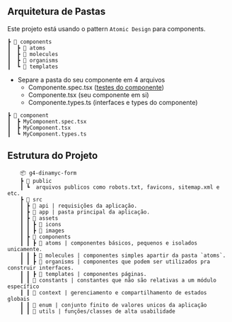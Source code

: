 ## Arquitetura de Pastas

Este projeto está usando o pattern `Atomic Design` para components.

```
┣ 📂 components
┃  ┣ 📂 atoms
┃  ┣ 📂 molecules
┃  ┣ 📂 organisms
┃  ┗ 📂 templates
```

- Separe a pasta do seu componente em 4 arquivos
  - Componente.spec.tsx ([testes do componente](./UNITS_TESTS.md))
  - Componente.tsx (seu componente em si)
  - Componente.types.ts (interfaces e types do componente)

```
┣ 📂 component
┃  ┣ MyComponent.spec.tsx
┃  ┣ MyComponent.tsx
┃  ┗ MyComponent.types.ts
```

## Estrutura do Projeto

```
    📦 g4-dinamyc-form
    ┣ 📂 public
    ┃ ┗  arquivos publicos como robots.txt, favicons, sitemap.xml e etc.
    ┣ 📂 src
    ┃ ┣ 📂 api | requisições da aplicação.
    ┃ ┣ 📂 app | pasta principal da aplicação.
    ┃ ┣ 📂 assets
    ┃ ┃ ┣ 📂 icons
    ┃ ┃ ┣ 📂 images
    ┃ ┣ 📂 components
    ┃ ┃ ┣ 📂 atoms | componentes básicos, pequenos e isolados unicamente.
    ┃ ┃ ┣ 📂 molecules | componentes simples apartir da pasta `atoms`.
    ┃ ┃ ┣ 📂 organisms | componentes que podem ser utilizados pra construir interfaces.
    ┃ ┃ ┣ 📂 templates | componentes páginas.
    ┃ ┃ 📂 constants | constantes que não são relativas a um módulo específico
    ┃ ┃ 📂 context | gerenciamento e compartilhamento de estados globais
    ┃ ┃ 📂 enum | conjunto finito de valores unicos da aplicação
    ┃ ┃ 📂 utils | funções/classes de alta usabilidade
```
